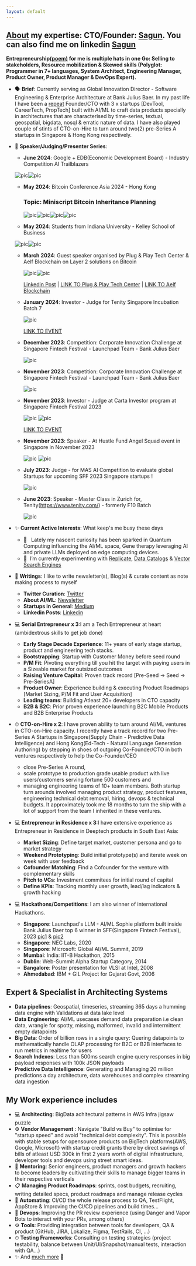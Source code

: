 ```yaml
---
layout: default
---
```


## [About](https://sagungarg.com/about) my expertise: CTO/Founder: [Sagun](https://x.com/sagungarg). You can also find me on linkedin [Sagun](https://www.linkedin.com/in/sagungarg)

**Entrepreneurship[(poem)](https://sagungarg.com/0-poem) for me is multiple hats in one Go: Selling to stakeholders, Resource mobilization & Skewed skills (Polyglot: Programmer in 7+ languages, System Architect, Engineering Manager, Product Owner, Product Manager & DevOps Expert).**

- 🗣 **Brief**: Currently serving as Global Innovation Director - Software Engineering  & Enterprise Architecture at Bank Julius Baer. In my past life I have been a [repeat](https://sagungarg.com/1-previous-startups) Founder/CTO with 3 x startups [DevTool, CareerTech, PropTech] built with AI/ML to craft data products specially in architectures that are characterised by time-series, textual, geospatial, bigdata, nosql & erratic nature of data. I have also played couple of stints of CTO-on-Hire to turn around two(2) pre-Series A startups in Singapore & Hong Kong respectively. 

- 💬 **Speaker/Judging/Presenter Series**: 

  - **June 2024**: Google + EDB(Economic Development Board) - Industry Competition AI Trailblazers 
  
   ![pic](https://sagungarg.com/assets/img/presenter-series-singapore-google-edb-AI-llm-genai-trailblazers-competition-1)![pic](https://sagungarg.com/assets/img/presenter-series-singapore-google-edb-AI-llm-genai-trailblazers-competition-2)

  - **May 2024**: Bitcoin Conference Asia 2024 - Hong Kong
    
    ### Topic: Miniscript Bitcoin Inheritance Planning
    
    ![pic](https://sagungarg.com/assets/img/speaker-series-sagun-garg-may2024-miniscript-bitcoin-inheritance-bitcoinconference-hongkong-1.png)![pic](https://sagungarg.com/assets/img/speaker-series-sagun-garg-may2024-miniscript-bitcoin-inheritance-bitcoinconference-hongkong-2.png)![pic](https://sagungarg.com/assets/img/speaker-series-sagun-garg-may2024-miniscript-bitcoin-inheritance-bitcoinconference-hongkong-3.png)![pic](https://sagungarg.com/assets/img/speaker-series-sagun-garg-may2024-miniscript-bitcoin-inheritance-bitcoinconference-hongkong-4.png)
  
  - **May 2024**: Students from Indiana University - Kelley School of Business

  ![pic](https://sagungarg.com/assets/img/speaker-series-singapore-students-business-school-sagungarg-Bitcoin-Digital-Assets-1.png)![pic](https://sagungarg.com/assets/img/speaker-series-singapore-students-business-school-sagungarg-Bitcoin-Digital-Assets-2.png)

  - **March 2024**: Guest speaker organised by Plug & Play Tech Center & Aelf Blockchain on Layer 2 solutions on Bitcoin

    ![pic](https://sagungarg.com/assets/img/speaker-series-sagun-garg-march2024-plugandplay-aelf-web3-from-web2-journey-singapore-1.png)![pic](https://sagungarg.com/assets/img/speaker-series-sagun-garg-march2024-plugandplay-aelf-web3-from-web2-journey-singapore-2.png)

    [Linkedin Post](https://www.linkedin.com/posts/sagungarg_web3-defi-tokenisation-activity-7172541301182197760-ZBvB?utm_source=share&utm_medium=member_desktop) | [LINK TO Plug & Play Tech Center](https://www.plugandplaytechcenter.com/) | [LINK TO Aelf Blockchain](https://aelf.com/)

  <!-- - **February 2024**: SG-HK Corporate Innovation Program for Tenity Funded Startups

    ![pic](https://sagungarg.com/assets/img/speaker-series-sagun-garg-master-class-tenity-singapore-corporate-innovation-partnerships.png) -->

  - **January 2024**: Investor - Judge for Tenity Singapore Incubation Batch 7

    ![pic](https://sagungarg.com/assets/img/judge-sagun-garg-tenity-singapore-incubation-batch-7.png)

    [LINK TO EVENT](https://www.tenity.com/programs/singapore-incubation-batch-7)

  - **December 2023**: Competition: Corporate Innovation Challenge at Singapore Fintech Festival - Launchpad Team - Bank Julius Baer

     ![pic](https://sagungarg.com/assets/img/speaker-series-sagun-garg-web3-singapore-smu-professor.png)

  - **November 2023**: Competition: Corporate Innovation Challenge at Singapore Fintech Festival - Launchpad Team - Bank Julius Baer

    ![pic](https://sagungarg.com/assets/img/competition-sagun-garg-sff-launchpad-booth-sophie-product-1.png)

  - **November 2023**: Investor - Judge at Carta Investor program at Singapore Fintech Festival 2023

    ![pic](https://sagungarg.com/assets/img/judge-sagun-garg-carta-investor-ambassador-sff-2023-1.png) ![pic](https://sagungarg.com/assets/img/judge-sagun-garg-carta-investor-ambassador-sff-2023-2.png)

    [LINK TO EVENT](https://www.fintechfestival.sg/investor-hours)
    
  - **November 2023**: Speaker - At Hustle Fund Angel Squad event in Singapore in November 2023 
  
    ![pic](https://sagungarg.com/assets/img/speaker-series-sagun-hustlefund-angelsquad-crypto-nov2023-1.png) ![pic](https://sagungarg.com/assets/img/speaker-series-sagun-hustlefund-angelsquad-crypto-nov2023-2.png)
  
  - **July 2023**: Judge - for MAS AI Competition to evaluate global Startups for upcoming SFF 2023 Singapore startups !
  
    ![pic](https://sagungarg.com/assets/img/sff-launchpad-booth-sophie-product-1.png)
  
  - **June 2023**: Speaker - Master Class in Zurich for, Tenity(https://www.tenity.com/) - formerly F10 Batch

    ![pic](https://sagungarg.com/assets/img/speaker-series-sagun-zurich-master-class-tenity-batch-jun2023.png)

- ✨ **Current Active Interests**: What keep's me busy these days
  - 💬 &nbsp; Lately my nascent curiosity has been sparked in Quantum Computing influencing the AI/ML space, Gene therapy leveraging AI and private LLMs deployed on edge computing devices. 
  - 🌱 &nbsp;I’m currently experimenting with [Replicate](https://replicate.ai/), [Data Catalogs](https://www.amundsen.io/) & [Vector Search Engines](https://github.com/semi-technologies/weaviate)

- 📝 **Writings**: I like to write newsletter(s), Blog(s) & curate content as note making process to myself
  - **Twitter Curation**: [Twitter](https://twitter.com/sagungarg)
  - **About AI/ML**: [Newsletter](https://polymathai.substack.com)
  - **Startups in General**: [Medium](https://medium.com/@sagungarg)
  - **Linkedin Posts**: [Linkedin](https://www.linkedin.com/in/sagungarg)
  
- 💻 **Serial Entrepreneur x 3**:I am a Tech Entrepreneur at heart (ambidextrous skills to get job done) 
  - **Early Stage Decade Experience**: 11+ years of early stage startup, product and engineering tech stacks.
  - **Bootstrapping**: Startup with Customer Money before seed round
  - **P/M Fit**: Pivoting everything till you hit the target with paying users in a Sizeable market for outsized outcomes
  - **Raising Venture Capital**: Proven track record [Pre-Seed -> Seed -> Pre-SeriesA]
  - **Product Owner**: Experience building & executing Product Roadmaps [Market Sizing, P/M Fit and User Acquisition]
  - **Leading teams**: Building Atleast 20+ developers in CTO capacity
  - **B2B & B2C**: Prior proven experience launching B2C Mobile Products and B2B Enterprise Products 

- ⏱ **CTO-on-Hire x 2**: I have proven ability to turn around AI/ML ventures in CTO-on-Hire capacity. I recently have a track record for two Pre-Series A Startups in Singapore(Supply Chain - Predictive Data Intelligence) and Hong Kong(Ed-Tech - Natural Language Generation Authoring) by stepping in shoes of outgoing Co-Founder/CTO in both ventures respectively to help the Co-Founder/CEO 
  - close Pre-Series A round, 
  - scale prototype to production grade usable product with live users/customers serving fortune 500 customers and 
  - managing engineering teams of 10+ team members. Both startup turn arounds involved managing product strategy, product features, engineering technical debt removal, hiring, devops & technical budgets. It approximately took me 18 months to turn the ship with a lot of support from the team I inherited in these ventures. 

- 💻 **Entrepreneur in Residence x 3**:I have extensive experience as Entrepreneur in Residence in Deeptech products in South East Asia:
  - **Market Sizing**: Define target market, customer persona and go to market strategy
  - **Weekend Prototyping**: Build initial prototype(s) and iterate week on week with user feedback
  - **Cofounder Matching**: Find a Cofounder for the venture with complementary skills
  - **Pitch to VCs**: Investment commitees for initial round of capital
  - **Define KPIs**: Tracking monthly user growth, lead/lag indicators & growth hacking

- 💻 **Hackathons/Competitions**: I am also winner of international Hackathons.
  - **Singapore**: Launchpad's LLM - AI/ML Sophie platform built inside Bank Julius Baer top 6 winner in SFF(Singapore Fintech Festival), 2023 [pic1](https://sagungarg.com/assets/img/sff-launchpad-booth-sophie-product-1.png) & [pic2](https://sagungarg.com/assets/img/sff-launchpad-booth-sophie-product-2.png) 
  - **Singapore**: NEC Labs, 2020 
  - **Singapore**: Microsoft: Global AI/ML Summit, 2019
  - **Mumbai**: India: IIT-B Hackathon, 2015
  - **Dublin**: Web-Summit Alpha Startup Category, 2014
  - **Bangalore**: Poster presentation for VLSI at Intel, 2008
  - **Ahmedabad**: IBM + GIL Project for Gujarat Govt, 2006

## Expert & Specialist in Architecting Systems
- **Data pipelines**: Geospatial, timeseries, streaming  365 days a humming data engine with Validations at data lake level
- **Data Engineering**: AI/ML usecases demand data preparation i.e clean data, wrangle for spotty, missing, malformed, invalid and intermittent empty datapoints
- **Big Data**: Order of billion rows in a single query: Quering datapoints to mathematically handle OLAP processing for B2C or B2B interfaces to run metrics in realtime for users
- **Search Indexes**: Less than 500ms search engine query responses in big payload responses with 100k JSON payloads
- **Predictive Data Intelligence**: Generating and Managing 20 million predictions a day architecture, data warehouses and complex streaming data ingestion

## My Work experience includes
- 💻 **Architecting**: BigData achitectural patterns in AWS Infra jigsaw puzzle
- ⚙️ **Vendor Management** : Navigate "Build vs Buy" to optimise for "startup speed" and avoid "technical debt complexity". This is possible with stable setups for opensource products on BigTech platforms(AWS, Google, Microsoft) with startup credit grants there by direct savings of bills of atleast USD 300k in first 2 years worth of digital infrastructure, developer tools and devops using street smart ideas. 
- 👥 **Mentoring**: Senior engineers, product managers and growth hackers to become leaders by cultivating their skills to manage bigger teams in their respective verticals
- 📋 **Managing Product Roadmaps**: sprints, cost budgets, recruiting, writing detailed specs, product roadmaps and manage release cycles
- 🤖 **Automating**: CI/CD the whole release process to QA, TestFlight, AppStore & Improving the CI/CD pipelines and build times…
- 👥 **Devops**: Improving the PR review experience (using Danger and Vapor Bots to interact with your PRs, among others)
- ⚙️ **Tools**: Providing integration between tools for developers, QA & product (GitHub, JIRA, Lokalize, Figma, TestRails, CI, …)
- ⏱ **Testing Frameworks**: Consulting on testing strategies (project testability, balance between Unit/UI/Snapshot/manual tests, interaction with QA…)
- ✨ And [much more](https://sagungarg.com/0-much-more) 🙂


<!-- Text can be **bold**, _italic_, or ~~strikethrough~~.

[Link to another page](./2-another-page.html).

[Link to another page copy](./1-previous-startups.html).

There should be whitespace between paragraphs.

There should be whitespace between paragraphs. We recommend including a README, or a file with information about your project. -->


<!-- ## Header 2

> This is a blockquote following a header.
>
> When something is important enough, you do it even if the odds are not in your favor.

## Competitions

- 2020 ISPASS Student Travel Award  
- [Research Distinction](https://cns.utexas.edu/undergraduate-education/events/cns-distinctions/2020-distinction-winners#bodun-hucomputer-science) by the College of Natural Sciences


### Header 3

```js
// Javascript code with syntax highlighting.
var fun = function lang(l) {
  dateformat.i18n = require('./lang/' + l)
  return true;
}
```

```ruby
# Ruby code with syntax highlighting
GitHubPages::Dependencies.gems.each do |gem, version|
  s.add_dependency(gem, "= #{version}")
end
```

#### Header 4

*   This is an unordered list following a header.
*   This is an unordered list following a header.
*   This is an unordered list following a header.

##### Header 5

1.  This is an ordered list following a header.
2.  This is an ordered list following a header.
3.  This is an ordered list following a header.

###### Header 6

| head1        | head two          | three |
|:-------------|:------------------|:------|
| ok           | good swedish fish | nice  |
| out of stock | good and plenty   | nice  |
| ok           | good `oreos`      | hmm   |
| ok           | good `zoute` drop | yumm  |

### There's a horizontal rule below this.

* * *

### Here is an unordered list:

*   Item foo
*   Item bar
*   Item baz
*   Item zip

### And an ordered list:

1.  Item one
1.  Item two
1.  Item three
1.  Item four

### And a nested list:

- level 1 item
  - level 2 item
  - level 2 item
    - level 3 item
    - level 3 item
- level 1 item
  - level 2 item
  - level 2 item
  - level 2 item
- level 1 item
  - level 2 item
  - level 2 item
- level 1 item

### Small image

![Octocat](https://github.githubassets.com/images/icons/emoji/octocat.png)

### Large image

![Branching](https://guides.github.com/activities/hello-world/branching.png)


### Definition lists can be used with HTML syntax.

<dl>
<dt>Name</dt>
<dd>Godzilla</dd>
<dt>Born</dt>
<dd>1952</dd>
<dt>Birthplace</dt>
<dd>Japan</dd>
<dt>Color</dt>
<dd>Green</dd>
</dl>

```
Long, single-line code blocks should not wrap. They should horizontally scroll if they are too long. This line should be long enough to demonstrate this.
```

```
The final element.
``` -->


